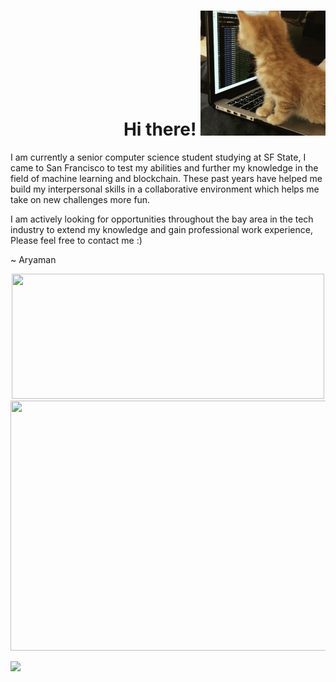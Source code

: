 <h1 align="right">Hi there!
  <img alt="cat" width="200" height="200" src="images/giphy.gif">
</h1>

<p align="left">
I am currently a senior computer science student studying at SF State, I came to San Francisco to test my abilities and further my knowledge in the field of machine learning and blockchain. These past years have helped me build my interpersonal skills in a collaborative environment which helps me take on new challenges more fun.

I am actively looking for opportunities throughout the bay area in the tech industry to extend my knowledge and gain professional work experience, Please feel free to contact me :)

~ Aryaman
</p>

<p align="center">

<img syle="vertical-align=center;" height="200" width="500" src="https://github-readme-streak-stats.herokuapp.com?user=aryamanwastaken&theme=midnight-purple&fire=ff4a00"/> 

<img style="vertical-align=center;" height="400" width="600" src="https://wakatime.com/share/@aryamanwastaken/bc636c61-04bb-49cc-8dbd-cb27dae880c6.png"/>

</p>

![](https://wakatime.com/badge/user/fa1106f5-c041-4b35-8c44-8401033d5103.svg)
